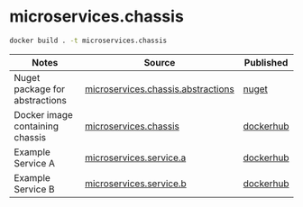 # microservices.chassis

```sh
docker build . -t microservices.chassis
```
|  Notes |  Source | Published  |
|---|---|---|
| Nuget package for abstractions  | [microservices.chassis.abstractions](https://github.com/PeterKneale/microservices.chassis.abstractions) | [nuget](https://www.nuget.org/packages/PeterKneale.Microservices.Chassis.Abstractions) |
| Docker image containing chassis  | [microservices.chassis](https://github.com/PeterKneale/microservices.chassis) | [dockerhub](https://hub.docker.com/repository/docker/peterkneale/peterkneale.microservices.chassis) |
| Example Service A  | [microservices.service.a](https://github.com/PeterKneale/microservices.service.a)  | [dockerhub](https://hub.docker.com/repository/docker/peterkneale/peterkneale.microservices.a)  |
| Example Service B  | [microservices.service.b](https://github.com/PeterKneale/microservices.service.b)  | [dockerhub](https://hub.docker.com/repository/docker/peterkneale/peterkneale.microservices.b)  |



